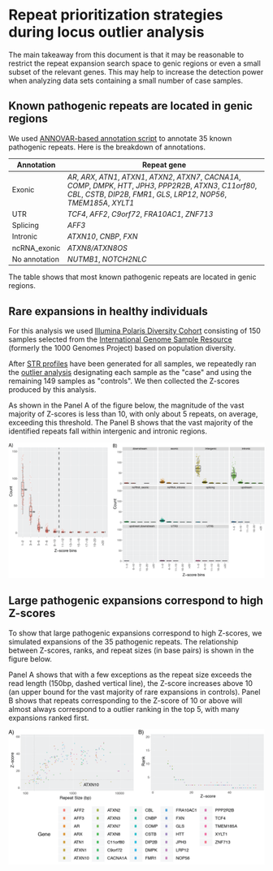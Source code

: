 # Repeat prioritization strategies during locus outlier analysis

The main takeaway from this document is that it may be reasonable to
restrict the repeat expansion search space to genic regions or even a small
subset of the relevant genes. This may help to increase the detection power when
analyzing data sets containing a small number of case samples.

## Known pathogenic repeats are located in genic regions

We used [ANNOVAR-based annotation script](08_Annotation.md) to annotate 35 known
pathogenic repeats. Here is the breakdown of annotations.

| Annotation    | Repeat gene                                     |
|---------------|-------------------------------------------------|
| Exonic        | *AR*, *ARX*, *ATN1*, *ATXN1*, *ATXN2*, *ATXN7*, *CACNA1A*, *COMP*, *DMPK*, *HTT*, *JPH3*, *PPP2R2B*, *ATXN3*, *C11orf80*, *CBL*, *CSTB*, *DIP2B*, *FMR1*, *GLS*, *LRP12*, *NOP56*, *TMEM185A*, *XYLT1* |
| UTR           | *TCF4*, *AFF2*, *C9orf72*, *FRA10AC1*, *ZNF713* |
| Splicing      | *AFF3*                                          |
| Intronic      | *ATXN10*, *CNBP*, *FXN*                         |
| ncRNA\_exonic | *ATXN8/ATXN8OS*                                 |
| No annotation | *NUTMB1*, *NOTCH2NLC*                           |

The table shows that most known pathogenic repeats are located in genic regions.

## Rare expansions in healthy individuals

For this analysis we used [Illumina Polaris Diversity Cohort](https://github.com/Illumina/Polaris/wiki/HiSeqX-Diversity-Cohort)
consisting of 150 samples selected from the [International Genome Sample Resource](https://www.internationalgenome.org/)
(formerly the 1000 Genomes Project) based on population diversity.

After [STR profiles](05_Computing_profiles.md) have been generated for all
samples, we repeatedly ran the [outlier analysis](04_Outlier_quickstart.md)
designating each sample as the "case" and using the remaining 149 samples as
"controls". We then collected the Z-scores produced by this analysis.

As shown in the Panel A of the figure below, the magnitude of the vast
majority of Z-scores is less than 10, with only about 5 repeats, on average,
exceeding this threshold. The Panel B shows that the vast majority of the
identified repeats fall within intergenic and intronic regions.

![PolarisRepeats](./images/EHdnPolarisOutlierAnalysis_20200210.png)

## Large pathogenic expansions correspond to high Z-scores

To show that large pathogenic expansions correspond to high Z-scores, we
simulated expansions of the 35 pathogenic repeats. The relationship between
Z-scores, ranks, and repeat sizes (in base pairs) is shown in the figure below.

Panel A shows that with a few exceptions as the repeat size exceeds the read
length (150bp, dashed vertical line), the Z-score increases above 10 (an upper
bound for the vast majority of rare expansions in controls). Panel B shows that
repeats corresponding to the Z-score of 10 or above will almost always
correspond to a outlier ranking in the top 5, with many expansions ranked first. 

![SimulatedRepeats](./images/EHdn_SimulatedDataPlots_20200210.png)
